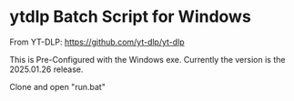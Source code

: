 # ytdlp Batch Script for Windows

From YT-DLP: https://github.com/yt-dlp/yt-dlp

This is Pre-Configured with the Windows exe. Currently the version is the 2025.01.26 release.

Clone and open "run.bat"
